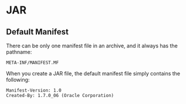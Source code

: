 # JAR

## Default Manifest

There can be only one manifest file in an archive, and it always has the pathname:

```
META-INF/MANIFEST.MF
```

When you create a JAR file, the default manifest file simply contains the following:

```
Manifest-Version: 1.0
Created-By: 1.7.0_06 (Oracle Corporation)
```
